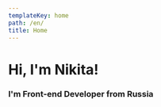 ```yaml
---
templateKey: home
path: /en/
title: Home
---
```

# <span>Hi, I'm Nikita!</span>
### <span>I'm Front-end Developer from Russia</span>
